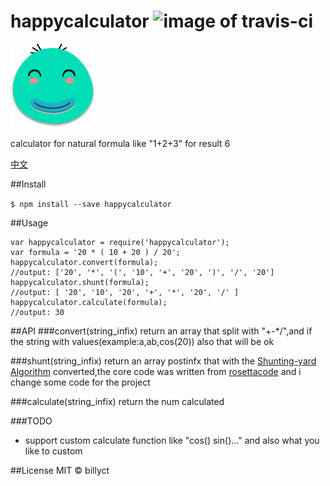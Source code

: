# happycalculator ![image of travis-ci](https://travis-ci.org/billyct/happycalculator.svg)
![icon](./icon.png)


calculator for natural formula like "1+2+3" for result 6 

[中文](https://github.com/billyct/happycalculator/blob/master/readme_zh.md)

##Install


``` $ npm install --save happycalculator ```

##Usage


```
var happycalculator = require('happycalculator');
var formula = '20 * ( 10 + 20 ) / 20';
happycalculator.convert(formula);
//output: ['20', '*', '(', '10', '+', '20', ')', '/', '20']
happycalculator.shunt(formula);
//output: [ '20', '10', '20', '+', '*', '20', '/' ]
happycalculator.calculate(formula);
//output: 30
```

##API
###convert(string_infix)
return an array that split with "+-*/",and if the string with values(example:a,ab,cos(20)) also that will be ok

###shunt(string_infix)
return an array postinfx that with the [Shunting-yard Algorithm](https://en.wikipedia.org/wiki/Shunting-yard_algorithm) converted,the core code was written from [rosettacode](https://rosettacode.org/wiki/Parsing/Shunting-yard_algorithm#JavaScript) and i change some code for the project

###calculate(string_infix)
return the num calculated

###TODO
* support custom calculate function like "cos() sin()..." and also what you like to custom


##License
MIT © billyct
